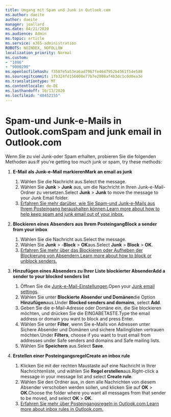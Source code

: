 ```yaml
---
title: Umgang mit Spam und Junk in Outlook.com
ms.author: daeite
author: daeite
manager: joallard
ms.date: 04/21/2020
ms.audience: Admin
ms.topic: article
ms.service: o365-administration
ROBOTS: NOINDEX, NOFOLLOW
localization_priority: Normal
ms.custom:
- "1896"
- "9000290"
ms.openlocfilehash: f3587e5a53ea6ad7967fe4647952b4561f54e5d8
ms.sourcegitcommit: 1fb324fd156008e77b7e2008af4b3dc1c0d0ea3e
ms.translationtype: MT
ms.contentlocale: de-DE
ms.lasthandoff: 10/13/2020
ms.locfileid: "48452155"
---
```

# <a name="spam-and-junk-email-in-outlookcom"></a><span data-ttu-id="8d361-102">Spam-und Junk-e-Mails in Outlook.com</span><span class="sxs-lookup"><span data-stu-id="8d361-102">Spam and junk email in Outlook.com</span></span>

<span data-ttu-id="8d361-103">Wenn Sie zu viel Junk-oder Spam erhalten, probieren Sie die folgenden Methoden aus:</span><span class="sxs-lookup"><span data-stu-id="8d361-103">If you're getting too much junk or spam, try these methods:</span></span>

1. <span data-ttu-id="8d361-104">**E-Mail als Junk-e-Mail markieren**</span><span class="sxs-lookup"><span data-stu-id="8d361-104">**Mark an email as junk**</span></span>
    1. <span data-ttu-id="8d361-105">Wählen Sie die Nachricht aus.</span><span class="sxs-lookup"><span data-stu-id="8d361-105">Select the message.</span></span>
    1. <span data-ttu-id="8d361-106">Wählen Sie **Junk**  >  **Junk** aus, um die Nachricht in Ihren Junk-e-Mail-Ordner zu versetzen.</span><span class="sxs-lookup"><span data-stu-id="8d361-106">Select **Junk** > **Junk** to move the message to your Junk Email folder.</span></span>
    1. [<span data-ttu-id="8d361-107">Erfahren Sie mehr darüber, wie Sie Spam-und Junk-e-Mails aus Ihrem Posteingang heraushalten können.</span><span class="sxs-lookup"><span data-stu-id="8d361-107">Learn more about how to help keep spam and junk email out of your inbox.</span></span>](https://support.office.com/article/a3ece97b-82f8-4a5e-9ac3-e92fa6427ae4?wt.mc_id=Office_Outlook_com_Alchemy)

1. <span data-ttu-id="8d361-108">**Blockieren eines Absenders aus Ihrem Posteingang**</span><span class="sxs-lookup"><span data-stu-id="8d361-108">**Block a sender from your inbox**</span></span>
    1. <span data-ttu-id="8d361-109">Wählen Sie die Nachricht aus.</span><span class="sxs-lookup"><span data-stu-id="8d361-109">Select the message.</span></span>
    1. <span data-ttu-id="8d361-110">Wählen Sie **Junk**  >  -**Block**  >  **OK**aus.</span><span class="sxs-lookup"><span data-stu-id="8d361-110">Select **Junk** > **Block** > **OK**.</span></span>
    1. [<span data-ttu-id="8d361-111">Erfahren Sie mehr über das Blockieren oder Aufheben der Blockierung von Absendern.</span><span class="sxs-lookup"><span data-stu-id="8d361-111">Learn more about how to block or unblock senders.</span></span>](https://support.office.com/article/afba1c94-77bb-4f50-8b85-057cf52f4d5e?wt.mc_id=Office_Outlook_com_Alchemy)

1. <span data-ttu-id="8d361-112">**Hinzufügen eines Absenders zu Ihrer Liste blockierter Absender**</span><span class="sxs-lookup"><span data-stu-id="8d361-112">**Add a sender to your blocked senders list**</span></span>
    1. <span data-ttu-id="8d361-113">Öffnen Sie die [Junk-e-Mail-Einstellungen](https://outlook.live.com/mail/options/mail/junkEmail/blockedSendersAndDomainsV2).</span><span class="sxs-lookup"><span data-stu-id="8d361-113">Open your [Junk email settings](https://outlook.live.com/mail/options/mail/junkEmail/blockedSendersAndDomainsV2).</span></span>
    1. <span data-ttu-id="8d361-114">Wählen Sie unter **Blockierte Absender und Domänen**die Option **Hinzufügen**aus.</span><span class="sxs-lookup"><span data-stu-id="8d361-114">Under **Blocked senders and domains**, select **Add**.</span></span>
    1. <span data-ttu-id="8d361-115">Geben Sie die e-Mail-Adresse oder Domäne ein, die Sie blockieren möchten, und drücken Sie die EINGABETASTE.</span><span class="sxs-lookup"><span data-stu-id="8d361-115">Type the email address or domain you want to block and press Enter.</span></span>
    1. <span data-ttu-id="8d361-116">Wählen Sie unter **Filter**, wenn Sie e-Mails von Adressen unter Sichere Absender und Domänen und sichere Mailinglisten vertrauen möchten.</span><span class="sxs-lookup"><span data-stu-id="8d361-116">Under **Filters**, choose if you want to trust email from addresses under Safe senders and domains and Safe mailing lists.</span></span>
    1. <span data-ttu-id="8d361-117">Wählen Sie **Speichern** aus.</span><span class="sxs-lookup"><span data-stu-id="8d361-117">Select **Save**.</span></span>

1. <span data-ttu-id="8d361-118">**Erstellen einer Posteingangsregel**</span><span class="sxs-lookup"><span data-stu-id="8d361-118">**Create an inbox rule**</span></span>
    1. <span data-ttu-id="8d361-119">Klicken Sie mit der rechten Maustaste auf eine Nachricht in Ihrer Nachrichtenliste, und wählen Sie **Regel erstellen**aus.</span><span class="sxs-lookup"><span data-stu-id="8d361-119">Right-click a message in your message list and select **Create rule**.</span></span>
    1. <span data-ttu-id="8d361-120">Wählen Sie den Ordner aus, in dem alle Nachrichten von diesem Absender verschoben werden sollen, und klicken Sie auf **OK**  >  **OK**.</span><span class="sxs-lookup"><span data-stu-id="8d361-120">Choose the folder where you want all messages from that sender to be moved, and select **OK** > **OK**.</span></span>
    1. [<span data-ttu-id="8d361-121">Erfahren Sie mehr über Posteingangsregeln in Outlook.com.</span><span class="sxs-lookup"><span data-stu-id="8d361-121">Learn more about inbox rules in Outlook.com.</span></span>](https://support.office.com/article/4b094371-a5d7-49bd-8b1b-4e4896a7cc5d?wt.mc_id=Office_Outlook_com_Alchemy)
